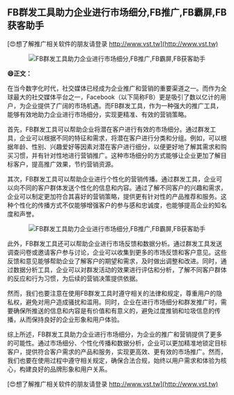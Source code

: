 ## **FB群发工具助力企业进行市场细分,FB推广,FB霸屏,FB获客助手**

[😍想了解推广相关软件的朋友请登录 http://www.vst.tw](http://www.vst.tw)

 <center><img src="https://vst.tw/MP4/tuiguang/png/4.png" alt="FB群发工具助力企业进行市场细分,FB推广,FB霸屏,FB获客助手"></center>

**😄正文：**

在当今数字化时代，社交媒体已经成为企业推广和营销的重要渠道之一。而作为全球最大的社交媒体平台之一，Facebook（以下简称FB）更是吸引了数以亿计的用户，为企业提供了广阔的市场机遇。而FB群发工具，作为一种强大的推广工具，能够有效地助力企业进行市场细分，实现更精准、有效的营销策略。

首先，FB群发工具可以帮助企业将潜在客户进行有效的市场细分。通过群发工具，企业可以根据不同的特征和需求，将潜在客户进行分类和分组。例如，可以根据年龄、性别、兴趣爱好等因素对潜在客户进行细分，以便更好地了解其需求和购买习惯，并有针对性地进行营销推广。这种市场细分的方式能够让企业更加了解目标客户，提高推广效果，节约营销资源。

其次，FB群发工具可以帮助企业进行个性化的营销传播。通过群发工具，企业可以向不同的客户群体发送个性化的信息和内容。通过了解不同客户的兴趣和需求，企业可以制定更加符合其喜好的营销策略，提供更有针对性的产品推荐和服务。这种个性化的传播方式不仅能够增强客户的参与感和忠诚度，也能够提高企业的知名度和声誉。

 <center><img src="https://vst.tw/MP4/tuiguang/png/7.png" alt="FB群发工具助力企业进行市场细分,FB推广,FB霸屏,FB获客助手"></center>

此外，FB群发工具还可以帮助企业进行市场反馈和数据分析。通过群发工具发送调查问卷或邀请客户参与讨论，企业可以收集到更多的市场反馈和客户意见。这些反馈和意见能够帮助企业了解客户的期望和需求，及时做出调整和改进。同时，通过数据分析工具，企业可以对群发活动的效果进行评估和分析，了解不同客户群体的反应和行为习惯，为后续的营销决策提供依据。

然而，我们也要注意在使用FB群发工具时遵守相关的法律和规定，尊重用户的隐私权，避免对用户造成骚扰和滥用。同时，企业在进行市场细分和群发推广时，需要确保所推送的信息和内容是有价值和有意义的，避免过度推销和垃圾信息的传播，从而保持良好的企业形象和用户体验。

综上所述，FB群发工具助力企业进行市场细分，为企业的推广和营销提供了更多的可能性。通过市场细分、个性化传播和数据分析，企业可以更加精准地锁定目标客户，提供符合客户需求的产品和服务，实现更高效、更有效的市场推广。然而，我们也要在使用过程中遵守相关规定，确保合法合规，始终以用户需求和体验为核心，构建良好的品牌形象和用户关系。

[😍想了解推广相关软件的朋友请登录 http://www.vst.tw](http://www.vst.tw)



